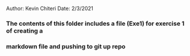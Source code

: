 Author: Kevin Chiteri
Date: 2/3/2021
### The contents of this folder includes a file (Exe1) for exercise 1 of creating a 
### markdown file and pushing to git up repo
